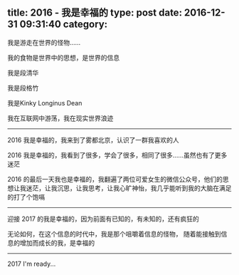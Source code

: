title: 2016 - 我是幸福的
type: post
date: 2016-12-31 09:31:40
category: 
---

我是游走在世界的怪物……

我的食物是世界中的思想，是世界的信息

我是段清华

我是段格竹

我是Kinky Longinus Dean

我在互联网中游荡，我在现实世界浪迹

---

2016 我是幸福的，我来到了雾都北京，认识了一群我喜欢的人

2016 我是幸福的，我看到了很多，学会了很多，相同了很多……虽然也有了更多迷茫

2016 的最后一天我也是幸福的，我翻遍了两位可爱女生的微信公众号，他们的思想让我迷茫，让我沉思，让我思考，让我心旷神怡，我几乎能听到我的大脑在满足的打了个饱嗝

---

迎接 2017 的我是幸福的，因为前面有已知的，有未知的，还有疯狂的

无论如何，在这个信息的时代中，我是那个咀嚼着信息的怪物，
随着能接触到信息的增加而成长的我，是幸福的

---

2017 I'm ready...